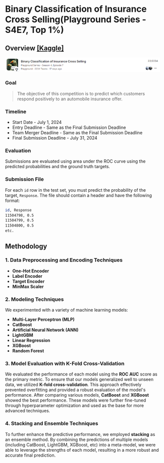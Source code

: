 
# Binary Classification of Insurance Cross Selling(Playground Series - S4E7, Top 1%)

## Overview [[Kaggle]](https://www.kaggle.com/competitions/playground-series-s4e7/overview)

![Kaggle](Kaggle.PNG)

### Goal
> The objective of this competition is to predict which customers respond positively to an automobile insurance offer.



### Timeline
- Start Date - July 1, 2024
- Entry Deadline - Same as the Final Submission Deadline
- Team Merger Deadline - Same as the Final Submission Deadline
- Final Submission Deadline - July 31, 2024

### Evaluation
Submissions are evaluated using area under the ROC curve using the predicted probabilities and the ground truth targets.

### Submission File
For each `id` row in the test set, you must predict the probability of the target, `Response`. The file should contain a header and have the following format:

```bash
id, Response
11504798, 0.5
11504799, 0.5
11504800, 0.5
etc.
```

## Methodology

### 1. Data Preprocessing and Encoding Techniques

- **One-Hot Encoder**
- **Label Encoder**
- **Target Encoder**
- **MinMax Scaler**

### 2. Modeling Techniques

We experimented with a variety of machine learning models:

- **Multi-Layer Perceptron (MLP)**
- **CatBoost**
- **Artificial Neural Network (ANN)**
- **LightGBM**
- **Linear Regression**
- **XGBoost**
- **Random Forest**



### 3. Model Evaluation with K-Fold Cross-Validation
We evaluated the performance of each model using the **ROC AUC** score as the primary metric. To ensure that our models generalized well to unseen data, we utilized **K-fold cross-validation**. This approach effectively prevented overfitting and provided a robust evaluation of the model's performance. After comparing various models, **CatBoost** and **XGBoost** showed the best performance. These models were further fine-tuned through hyperparameter optimization and used as the base for more advanced techniques.

### 4. Stacking and Ensemble Techniques
To further enhance the predictive performance, we employed **stacking** as an ensemble method. By combining the predictions of multiple models (including CatBoost, LightGBM, XGBoost, etc) into a meta-model, we were able to leverage the strengths of each model, resulting in a more robust and accurate final prediction.
